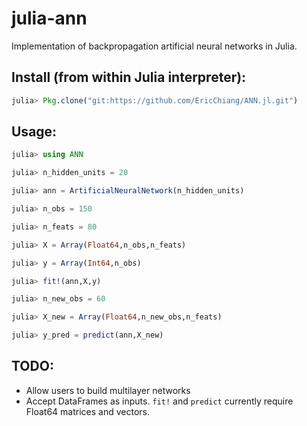 julia-ann
=========

Implementation of backpropagation artificial neural networks in Julia.

Install (from within Julia interpreter):
-----------
```julia
julia> Pkg.clone("git:https://github.com/EricChiang/ANN.jl.git")
```

Usage:
----------
```julia
julia> using ANN

julia> n_hidden_units = 20

julia> ann = ArtificialNeuralNetwork(n_hidden_units)

julia> n_obs = 150

julia> n_feats = 80

julia> X = Array(Float64,n_obs,n_feats)

julia> y = Array(Int64,n_obs)

julia> fit!(ann,X,y)

julia> n_new_obs = 60

julia> X_new = Array(Float64,n_new_obs,n_feats)

julia> y_pred = predict(ann,X_new)
```


TODO:
-----

* Allow users to build multilayer networks
* Accept DataFrames as inputs. `fit!` and `predict` currently require Float64 matrices and vectors. 
